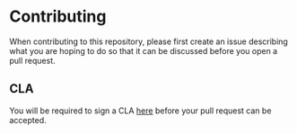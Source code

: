 # Contributing

When contributing to this repository, please first create an issue describing what you are hoping to do so that it can be discussed before you open a pull request.

## CLA

You will be required to sign a CLA [here](https://cla-assistant.io/FTBTeam/FTB-App) before your pull request can be accepted.
